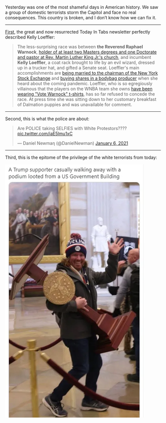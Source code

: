 Yesterday was one of the most shameful days in American history. We saw a group of domestic terrorists storm the Capitol and face no real consequences. This country is broken, and I don’t know how we can fix it.

***
[First](https://www.todayintabs.com/p/a-poster-makes-good), the great and now resurrected Today In Tabs newsletter perfectly described Kelly Loeffler:
> The less-surprising race was between **the Reverend Raphael Warnock**, [holder of at least two Masters degrees and one Doctorate and pastor at Rev. Martin Luther King Jr.'s church](https://www.washingtonpost.com/politics/2021/01/06/who-is-raphael-warnock/), and incumbent **Kelly Loeffler**, a coat rack brought to life by an evil wizard, dressed up in a trucker hat, and gifted a Senate seat. Loeffler's main accomplishments are [being married to the chairman of the New York Stock Exchange](https://www.independent.co.uk/news/world/americas/us-politics/kelly-loeffler-georgia-runoff-husband-billionaire-b1782611.html) and [buying shares in a bodybag producer](https://www.thedailybeast.com/kelly-loeffler-and-david-perdue-profiting-off-pandemic-pain-are-the-ugly-faces-of-gop-corruption) when she heard about the coming pandemic. Loeffler, who is so egregiously villainous that the players on the WNBA team she owns [have been wearing "Vote Warnock" t-shirts](https://www.nytimes.com/2020/08/04/sports/basketball/wnba-dream-loeffler-warnock.html), has so far refused to concede the race. At press time she was sitting down to her customary breakfast of Dalmation puppies and was unavailable for comment.

***
Second, this is what the police are about:

<blockquote class="twitter-tweet"><p lang="en" dir="ltr">Are POLICE taking SELFIES with White Protestors???? <a href="https://t.co/iaE5lmu1xC">pic.twitter.com/iaE5lmu1xC</a></p>&mdash; Daniel Newmaη (@DanielNewman) <a href="https://twitter.com/DanielNewman/status/1346943091136196610?ref_src=twsrc%5Etfw">January 6, 2021</a></blockquote> <script async src="https://platform.twitter.com/widgets.js" charset="utf-8"></script>

***
Third, this is the epitome of the privilege of the white terrorists from today:

![podium](https://raw.githubusercontent.com/muneer78/muneer78.github.io/master/images/trump-mob-podium.png) 
